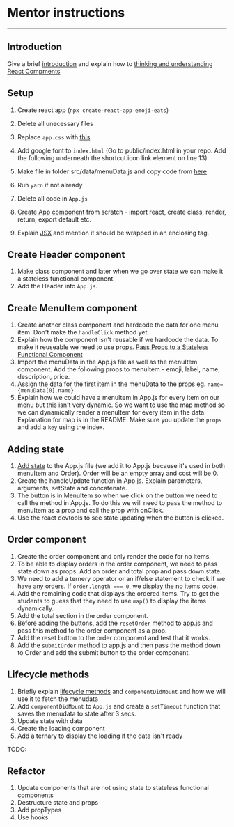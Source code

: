 # Mentor instructions

---

## Introduction
Give a brief [introduction](01.md) and explain how to [thinking and understanding React Compments](02.md)

## Setup

1.  Create react app (`npx create-react-app emoji-eats`)
2.  Delete all unecessary files
3.  Replace `app.css` with [this](https://gist.github.com/ticidesign/12640a2a4b2587c94a25fd6552a315c0)
4.  Add google font to `index.html` (Go to public/index.html in your repo. Add the following <link href="https://fonts.googleapis.com/css?family=Roboto:300,400,500,600" rel="stylesheet"> underneath the shortcut icon link element on line 13)

5.  Make file in folder src/data/menuData.js and copy code from [here](https://gist.github.com/ticidesign/23e63112790d9489b257d648608c9971)
6.  Run `yarn` if not already
7.  Delete all code in `App.js`
8.  [Create App component](03.md) from scratch - import react, create class, render, return, export default etc. 
9.  Explain [JSX](04.md) and mention it should be wrapped in an enclosing tag.

## Create Header component

1.  Make class component and later when we go over state we can make it a stateless functional component.
2.  Add the Header into `App.js`.

## Create MenuItem component

1.  Create another class component and hardcode the data for one menu item. Don't make the `handleClick` method yet.
2.  Explain how the component isn't reusable if we hardcode the data. To make it reuseable we need to use props. [Pass Props to a Stateless Functional Component](05.md)
3.  Import the menuData in the App.js file as well as the menuItem component. Add the following props to menuItem - emoji, label, name, description, price.
4.  Assign the data for the first item in the menuData to the props eg. `name={menuData[0].name}`
5.  Explain how we could have a menuItem in App.js for every item on our menu but this isn't very dynamic. So we want to use the map method so we can dynamically render a menuItem for every item in the data. Explanation for map is in the README. Make sure you update the `props` and add a `key` using the index.

## Adding state

1.  [Add state](06.md) to the App.js file (we add it to App.js because it's used in both menuItem and Order). Order will be an empty array and cost will be 0.
2.  Create the handleUpdate function in App.js. Explain parameters, arguments, setState and concatenate.
3.  The button is in MenuItem so when we click on the button we need to call the method in App.js. To do this we will need to pass the method to menuItem as a prop and call the prop with onClick.
4.  Use the react devtools to see state updating when the button is clicked.

## Order component

1.  Create the order component and only render the code for no items.
2.  To be able to display orders in the order component, we need to pass state down as props. Add an order and total prop and pass down state.
3.  We need to add a ternery operator or an if/else statement to check if we have any orders. If `order.length === 0`, we display the no items code.
4.  Add the remaining code that displays the ordered items. Try to get the students to guess that they need to use `map()` to display the items dynamically.
5.  Add the total section in the order component.
6.  Before adding the buttons, add the `resetOrder` method to app.js and pass this method to the order component as a prop.
7.  Add the reset button to the order component and test that it works.
8.  Add the `submitOrder` method to app.js and then pass the method down to Order and add the submit button to the order component.

## Lifecycle methods

1.  Briefly explain [lifecycle methods](07.md) and `componentDidMount` and how we will use it to fetch the menudata
2.  Add `componentDidMount` to `App.js` and create a `setTimeout` function that saves the menudata to state after 3 secs.
3.  Update state with data
4.  Create the loading component
5.  Add a ternary to display the loading if the data isn't ready

TODO:
## Refactor

1.  Update components that are not using state to stateless functional components
2.  Destructure state and props
3.  Add propTypes
4.  Use hooks
